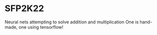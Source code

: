 # SFP2K22

Neural nets attempting to solve addition and multiplication 
One is hand-made, one using tensorflow!
